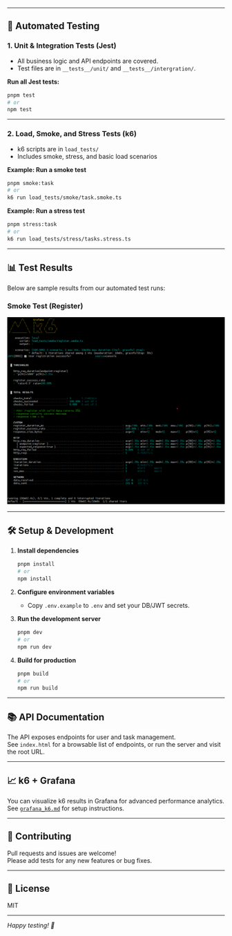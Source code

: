 
---

## 🧪 Automated Testing

### 1. Unit & Integration Tests (Jest)

- All business logic and API endpoints are covered.
- Test files are in `__tests__/unit/` and `__tests__/intergration/`.

**Run all Jest tests:**
```sh
pnpm test
# or
npm test
```

---

### 2. Load, Smoke, and Stress Tests (k6)

- k6 scripts are in `load_tests/`
- Includes smoke, stress, and basic load scenarios

**Example: Run a smoke test**
```sh
pnpm smoke:task
# or
k6 run load_tests/smoke/task.smoke.ts
```

**Example: Run a stress test**
```sh
pnpm stress:task
# or
k6 run load_tests/stress/tasks.stress.ts
```

---

## 📊 Test Results

Below are sample results from our automated test runs:

### Smoke Test (Register)
![Smoke Register Test Result](images-test/smoke-register.png)

<!-- Add more images as you generate them, e.g.:
![Smoke Task Test Result](images-test/smoke-task.png)
![Stress Test Result](images-test/stress-task.png)
-->

---

## 🛠️ Setup & Development

1. **Install dependencies**
   ```sh
   pnpm install
   # or
   npm install
   ```

2. **Configure environment variables**
   - Copy `.env.example` to `.env` and set your DB/JWT secrets.

3. **Run the development server**
   ```sh
   pnpm dev
   # or
   npm run dev
   ```

4. **Build for production**
   ```sh
   pnpm build
   # or
   npm run build
   ```

---

## 📚 API Documentation

The API exposes endpoints for user and task management.  
See `index.html` for a browsable list of endpoints, or run the server and visit the root URL.

---

## 📈 k6 + Grafana

You can visualize k6 results in Grafana for advanced performance analytics.  
See [`grafana_k6.md`](grafana_k6.md) for setup instructions.

---

## 🤝 Contributing

Pull requests and issues are welcome!  
Please add tests for any new features or bug fixes.

---

## 📄 License

MIT

---

*Happy testing! 🚦*